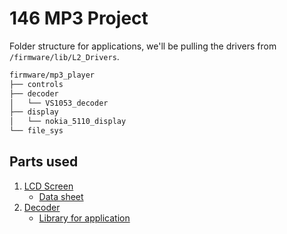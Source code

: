 # 146 MP3 Project

Folder structure for applications, we'll be pulling the drivers from `/firmware/lib/L2_Drivers`.

~~~bash
firmware/mp3_player
├── controls
├── decoder
│   └── VS1053_decoder
├── display
│   └── nokia_5110_display
└── file_sys
~~~

## Parts used

1. [LCD Screen](https://www.sparkfun.com/products/10168)
    - [Data sheet](https://www.sparkfun.com/datasheets/LCD/Monochrome/Nokia5110.pdf)
2. [Decoder](https://www.adafruit.com/product/1381)
    - [Library for application](https://github.com/LopezChris/Adafruit_VS1053_Library)
